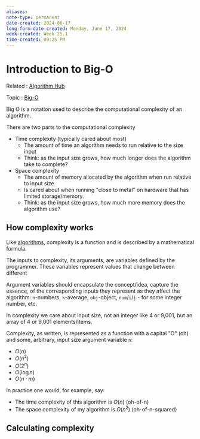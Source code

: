 ```yaml
---
aliases:
note-type: permanent
date-created: 2024-06-17
long-form-date-created: Monday, June 17, 2024
week-created: Week 25.1
time-created: 09:25 PM
---
```


# Introduction to Big-O

Related : [Algorithm Hub](../../Algorithms/Algorithm%20Hub.md)

Topic : [Big-O](Big-O)

Big O is a notation used to describe the computational complexity of an algorithm.

There are two parts to the computational complexity

- Time complexity (typically cared about most)
  - The amount of time an algorithm needs to run relative to the size input
  - Think: as the input size grows, how much longer does the algorithm take to complete?
- Space complexity
  - The amount of memory allocated by the algorithm when run relative to input size
  - Is cared about when running "close to metal" on hardware that has limited storage/memory.
  - Think: as the input size grows, how much more memory does the algorithm use?

## How complexity works

Like [algorithms](../../3-permanent-notes-🧲/What%20is%20an%20Algorithm.md),
complexity is a function and is described by a mathematical formula.

The inputs to complexity, its arguments, are variables defined by the programmer.
These variables represent values that change between different

Argument variables should encapsulate the concept/idea, capture the essence,
of the corresponding inputs they represent as they affect the algorithm:
`n`-numbers, `k`-average, `obj`-object, `num`/`i`/`j` - for some integer
number, etc.

In complexity we care about input size, not an integer like 4 or 9,001, but an
array of 4 or 9,001 elements/items.

Complexity, as written, is represented as a function with a capital "O" (oh)
and some, arbitrary, input size argument variable `n`:

- $O\left(n\right)$
- $O\left(n^2\right)$
- $O\left(2^n\right)$
- $O\left(\log n\right)$
- $O\left(n\cdot m\right)$

In practice one would, for example, say:

- The time complexity of this algorithm is $O\left(n\right)$ (oh-of-n)
- The space complexity of my algorithm is $O\left(n^2\right)$ (oh-of-n-squared)

## Calculating complexity
